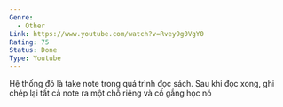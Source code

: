 ```yaml
---
Genre:
  - Other
Link: https://www.youtube.com/watch?v=Rvey9g0VgY0
Rating: 75
Status: Done
Type: Youtube
---
```

Hệ thống đó là take note trong quá trình đọc sách. Sau khi đọc xong, ghi chép lại tất cả note ra một chỗ riêng và cố gắng học nó